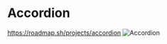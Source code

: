 # Accordion
https://roadmap.sh/projects/accordion
![Accordion](https://github.com/user-attachments/assets/1ae7d81e-1ac3-4e07-8686-955c806e4e2d)


